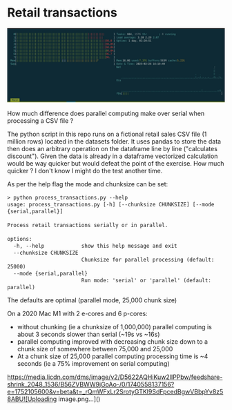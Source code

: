 # Retail transactions

![Alt text](images/1740558137156.jpeg)


How much difference does parallel computing make over serial when processing a CSV file ?

The python script in this repo runs on a fictional retail sales CSV file (1 million rows) located in the datasets folder. It uses pandas to store the data then does an arbitrary operation on the dataframe line by line ("calculates discount"). Given the data is already in a dataframe vectorized calculation would be way quicker but would defeat the point of the exercise. How much quicker ? I don't know I might do the test another time.

As per the help flag the mode and chunksize can be set:

```
> python process_transactions.py --help
usage: process_transactions.py [-h] [--chunksize CHUNKSIZE] [--mode {serial,parallel}]

Process retail transactions serially or in parallel.

options:
  -h, --help            show this help message and exit
  --chunksize CHUNKSIZE
                        Chunksize for parallel processing (default: 25000)
  --mode {serial,parallel}
                        Run mode: 'serial' or 'parallel' (default: parallel)
```

The defaults are optimal (parallel mode, 25,000 chunk size)

On a 2020 Mac M1 with 2 e-cores and 6 p-cores:

-  without chunking (ie a chunksize of 1,000,000) parallel computing is about 3 seconds slower than serial (~19s vs ~16s)
-  parallel computing improved with decreasing chunk size down to a chunk size of somewhere between 75,000 and 25,000
-  At a chunk size of 25,000 parallel computing processing time is ~4 seconds (ie a 75% improvement on serial computing)  

https://media.licdn.com/dms/image/v2/D5622AQHiKuw2lIPPbw/feedshare-shrink_2048_1536/B56ZVBWW9jGoAo-/0/1740558137156?e=1752105600&v=beta&t=_rQmWFxLr2SrotyGTKl9SdFpcedBgwVBbpYv8z58ABU![Uploading image.png…]()


